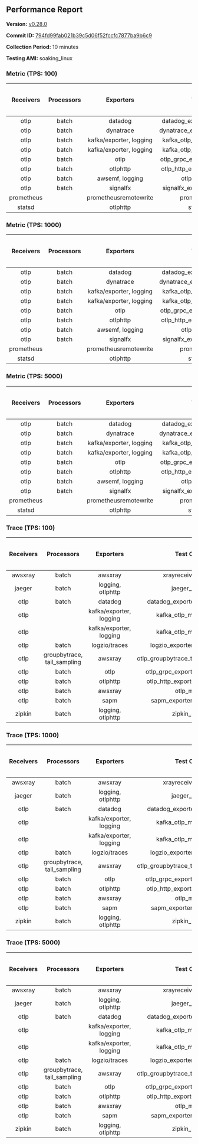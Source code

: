 ## Performance Report

**Version:** [v0.28.0](https://github.com/aws-observability/aws-otel-collector/releases/tag/v0.28.0)

**Commit ID:** [794fd99fab021b39c5d06f52fccfc7877ba9b6c9](https://github.com/aws-observability/aws-otel-collector/commit/794fd99fab021b39c5d06f52fccfc7877ba9b6c9)

**Collection Period:** 10 minutes

**Testing AMI:** soaking_linux


### Metric (TPS: 100)
| Receivers | Processors | Exporters | Test Case | Data Type | Instance Type | Avg CPU Usage (Percent) | Avg Memory Usage (Megabytes) | Max CPU Usage (Percent) | Max Memory Usage (Megabytes) |
|:---------:|:----------:|:---------:|:---------:|:---------:|:-------------:|:-----------------------:|:----------------------------:|:-----------------------:|:----------------------------:|
| otlp | batch | datadog | datadog_exporter_metric_mock | otlp | m5.2xlarge | 0.04 | 73.27 | 0.20 | 73.69 |
| otlp | batch | dynatrace | dynatrace_exporter_metric_mock | otlp | m5.2xlarge | 0.03 | 69.88 | 0.10 | 70.65 |
| otlp | batch | kafka/exporter, logging | kafka_otlp_metric_mock_2_8_1 | otlp | m5.2xlarge | 0.17 | 77.55 | 0.30 | 79.70 |
| otlp | batch | kafka/exporter, logging | kafka_otlp_metric_mock_3_2_0 | otlp | m5.2xlarge | 0.04 | 76.32 | 0.20 | 77.36 |
| otlp | batch | otlp | otlp_grpc_exporter_metric_mock | otlp | m5.2xlarge | 0.04 | 71.01 | 0.20 | 71.67 |
| otlp | batch | otlphttp | otlp_http_exporter_metric_mock | otlp | m5.2xlarge | 0.04 | 70.34 | 0.20 | 70.55 |
| otlp | batch | awsemf, logging | otlp_metric_mock | otlp | m5.2xlarge | 0.04 | 71.90 | 0.20 | 72.47 |
| otlp | batch | signalfx | signalfx_exporter_metric_mock | otlp | m5.2xlarge | 0.04 | 72.26 | 0.20 | 72.66 |
| prometheus |  | prometheusremotewrite | prometheus_mock | prometheus | m5.2xlarge | 0.09 | 87.78 | 0.30 | 88.97 |
| statsd |  | otlphttp | statsd_mock | statsd | m5.2xlarge | 0.01 | 72.40 | 0.10 | 72.93 |

### Metric (TPS: 1000)
| Receivers | Processors | Exporters | Test Case | Data Type | Instance Type | Avg CPU Usage (Percent) | Avg Memory Usage (Megabytes) | Max CPU Usage (Percent) | Max Memory Usage (Megabytes) |
|:---------:|:----------:|:---------:|:---------:|:---------:|:-------------:|:-----------------------:|:----------------------------:|:-----------------------:|:----------------------------:|
| otlp | batch | datadog | datadog_exporter_metric_mock | otlp | m5.2xlarge | 0.04 | 72.70 | 0.20 | 73.15 |
| otlp | batch | dynatrace | dynatrace_exporter_metric_mock | otlp | m5.2xlarge | 0.04 | 71.68 | 0.10 | 72.15 |
| otlp | batch | kafka/exporter, logging | kafka_otlp_metric_mock_2_8_1 | otlp | m5.2xlarge | 0.05 | 74.88 | 0.20 | 75.99 |
| otlp | batch | kafka/exporter, logging | kafka_otlp_metric_mock_3_2_0 | otlp | m5.2xlarge | 0.06 | 76.33 | 0.20 | 77.07 |
| otlp | batch | otlp | otlp_grpc_exporter_metric_mock | otlp | m5.2xlarge | 0.04 | 70.84 | 0.10 | 71.38 |
| otlp | batch | otlphttp | otlp_http_exporter_metric_mock | otlp | m5.2xlarge | 0.04 | 71.43 | 0.10 | 72.44 |
| otlp | batch | awsemf, logging | otlp_metric_mock | otlp | m5.2xlarge | 0.04 | 71.58 | 0.20 | 71.63 |
| otlp | batch | signalfx | signalfx_exporter_metric_mock | otlp | m5.2xlarge | 0.03 | 71.40 | 0.20 | 71.70 |
| prometheus |  | prometheusremotewrite | prometheus_mock | prometheus | m5.2xlarge | 1.01 | 113.23 | 1.70 | 118.85 |
| statsd |  | otlphttp | statsd_mock | statsd | m5.2xlarge | 0.01 | 70.22 | 0.10 | 70.79 |

### Metric (TPS: 5000)
| Receivers | Processors | Exporters | Test Case | Data Type | Instance Type | Avg CPU Usage (Percent) | Avg Memory Usage (Megabytes) | Max CPU Usage (Percent) | Max Memory Usage (Megabytes) |
|:---------:|:----------:|:---------:|:---------:|:---------:|:-------------:|:-----------------------:|:----------------------------:|:-----------------------:|:----------------------------:|
| otlp | batch | datadog | datadog_exporter_metric_mock | otlp | m5.2xlarge | 0.04 | 73.83 | 0.20 | 73.86 |
| otlp | batch | dynatrace | dynatrace_exporter_metric_mock | otlp | m5.2xlarge | 0.04 | 70.93 | 0.10 | 71.97 |
| otlp | batch | kafka/exporter, logging | kafka_otlp_metric_mock_2_8_1 | otlp | m5.2xlarge | 0.06 | 77.59 | 0.20 | 78.32 |
| otlp | batch | kafka/exporter, logging | kafka_otlp_metric_mock_3_2_0 | otlp | m5.2xlarge | 0.17 | 77.26 | 0.30 | 78.39 |
| otlp | batch | otlp | otlp_grpc_exporter_metric_mock | otlp | m5.2xlarge | 0.03 | 70.97 | 0.10 | 71.25 |
| otlp | batch | otlphttp | otlp_http_exporter_metric_mock | otlp | m5.2xlarge | 0.03 | 69.71 | 0.10 | 69.78 |
| otlp | batch | awsemf, logging | otlp_metric_mock | otlp | m5.2xlarge | 0.04 | 72.32 | 0.20 | 72.97 |
| otlp | batch | signalfx | signalfx_exporter_metric_mock | otlp | m5.2xlarge | 0.04 | 72.63 | 0.10 | 73.13 |
| prometheus |  | prometheusremotewrite | prometheus_mock | prometheus | m5.2xlarge | 5.77 | 246.82 | 9.80 | 268.99 |
| statsd |  | otlphttp | statsd_mock | statsd | m5.2xlarge | 0.01 | 70.96 | 0.10 | 71.00 |

### Trace (TPS: 100)
| Receivers | Processors | Exporters | Test Case | Data Type | Instance Type | Avg CPU Usage (Percent) | Avg Memory Usage (Megabytes) | Max CPU Usage (Percent) | Max Memory Usage (Megabytes) |
|:---------:|:----------:|:---------:|:---------:|:---------:|:-------------:|:-----------------------:|:----------------------------:|:-----------------------:|:----------------------------:|
| awsxray | batch | awsxray | xrayreceiver_mock | xray | m5.2xlarge | 3.62 | 87.74 | 3.80 | 89.18 |
| jaeger | batch | logging, otlphttp | jaeger_mock | jaeger | m5.2xlarge | 3.15 | 92.09 | 15.80 | 94.33 |
| otlp | batch | datadog | datadog_exporter_trace_mock | otlp | m5.2xlarge | 5.03 | 88.66 | 5.40 | 89.98 |
| otlp |  | kafka/exporter, logging | kafka_otlp_mock_2_8_1 | otlp | m5.2xlarge | 5.71 | 95.28 | 15.00 | 95.65 |
| otlp |  | kafka/exporter, logging | kafka_otlp_mock_3_2_0 | otlp | m5.2xlarge | 5.60 | 92.65 | 6.00 | 93.11 |
| otlp | batch | logzio/traces | logzio_exporter_trace_mock | otlp | m5.2xlarge | 4.51 | 87.60 | 4.90 | 89.32 |
| otlp | groupbytrace, tail_sampling | awsxray | otlp_groupbytrace_tailsampling_mock | otlp | m5.2xlarge | 5.31 | 106.34 | 6.00 | 124.83 |
| otlp | batch | otlp | otlp_grpc_exporter_trace_mock | otlp | m5.2xlarge | 3.54 | 145.38 | 4.70 | 192.15 |
| otlp | batch | otlphttp | otlp_http_exporter_trace_mock | otlp | m5.2xlarge | 3.75 | 85.57 | 4.10 | 86.83 |
| otlp | batch | awsxray | otlp_mock | otlp | m5.2xlarge | 3.88 | 85.19 | 4.20 | 86.27 |
| otlp | batch | sapm | sapm_exporter_trace_mock | otlp | m5.2xlarge | 3.12 | 97.81 | 3.40 | 97.95 |
| zipkin | batch | logging, otlphttp | zipkin_mock | zipkin | m5.2xlarge | 4.97 | 90.92 | 17.40 | 93.82 |

### Trace (TPS: 1000)
| Receivers | Processors | Exporters | Test Case | Data Type | Instance Type | Avg CPU Usage (Percent) | Avg Memory Usage (Megabytes) | Max CPU Usage (Percent) | Max Memory Usage (Megabytes) |
|:---------:|:----------:|:---------:|:---------:|:---------:|:-------------:|:-----------------------:|:----------------------------:|:-----------------------:|:----------------------------:|
| awsxray | batch | awsxray | xrayreceiver_mock | xray | m5.2xlarge | 18.91 | 89.55 | 19.70 | 91.60 |
| jaeger | batch | logging, otlphttp | jaeger_mock | jaeger | m5.2xlarge | 25.48 | 159.67 | 45.10 | 195.51 |
| otlp | batch | datadog | datadog_exporter_trace_mock | otlp | m5.2xlarge | 29.42 | 95.15 | 31.30 | 97.14 |
| otlp |  | kafka/exporter, logging | kafka_otlp_mock_2_8_1 | otlp | m5.2xlarge | 48.19 | 91.60 | 56.40 | 92.71 |
| otlp |  | kafka/exporter, logging | kafka_otlp_mock_3_2_0 | otlp | m5.2xlarge | 51.39 | 95.97 | 79.30 | 99.94 |
| otlp | batch | logzio/traces | logzio_exporter_trace_mock | otlp | m5.2xlarge | 26.72 | 87.62 | 28.50 | 89.07 |
| otlp | groupbytrace, tail_sampling | awsxray | otlp_groupbytrace_tailsampling_mock | otlp | m5.2xlarge | 48.32 | 143.06 | 51.70 | 145.55 |
| otlp | batch | otlp | otlp_grpc_exporter_trace_mock | otlp | m5.2xlarge | 28.48 | 715.59 | 39.40 | 1258.13 |
| otlp | batch | otlphttp | otlp_http_exporter_trace_mock | otlp | m5.2xlarge | 24.06 | 86.84 | 25.90 | 88.75 |
| otlp | batch | awsxray | otlp_mock | otlp | m5.2xlarge | 27.49 | 88.21 | 27.90 | 89.88 |
| otlp | batch | sapm | sapm_exporter_trace_mock | otlp | m5.2xlarge | 26.20 | 100.40 | 28.00 | 101.13 |
| zipkin | batch | logging, otlphttp | zipkin_mock | zipkin | m5.2xlarge | 34.05 | 277.96 | 46.70 | 419.37 |

### Trace (TPS: 5000)
| Receivers | Processors | Exporters | Test Case | Data Type | Instance Type | Avg CPU Usage (Percent) | Avg Memory Usage (Megabytes) | Max CPU Usage (Percent) | Max Memory Usage (Megabytes) |
|:---------:|:----------:|:---------:|:---------:|:---------:|:-------------:|:-----------------------:|:----------------------------:|:-----------------------:|:----------------------------:|
| awsxray | batch | awsxray | xrayreceiver_mock | xray | m5.2xlarge | 26.49 | 100.88 | 29.00 | 107.55 |
| jaeger | batch | logging, otlphttp | jaeger_mock | jaeger | m5.2xlarge | 25.14 | 182.51 | 40.20 | 216.56 |
| otlp | batch | datadog | datadog_exporter_trace_mock | otlp | m5.2xlarge | 106.14 | 99.70 | 112.30 | 109.10 |
| otlp |  | kafka/exporter, logging | kafka_otlp_mock_2_8_1 | otlp | m5.2xlarge | 146.47 | 2583.97 | 226.84 | 4949.25 |
| otlp |  | kafka/exporter, logging | kafka_otlp_mock_3_2_0 | otlp | m5.2xlarge | 142.39 | 2965.83 | 216.29 | 5768.24 |
| otlp | batch | logzio/traces | logzio_exporter_trace_mock | otlp | m5.2xlarge | 100.72 | 92.13 | 109.41 | 94.83 |
| otlp | groupbytrace, tail_sampling | awsxray | otlp_groupbytrace_tailsampling_mock | otlp | m5.2xlarge | 181.87 | 190.67 | 189.19 | 195.48 |
| otlp | batch | otlp | otlp_grpc_exporter_trace_mock | otlp | m5.2xlarge | 94.92 | 3253.11 | 150.10 | 5603.22 |
| otlp | batch | otlphttp | otlp_http_exporter_trace_mock | otlp | m5.2xlarge | 96.63 | 89.58 | 104.69 | 91.28 |
| otlp | batch | awsxray | otlp_mock | otlp | m5.2xlarge | 111.21 | 17348.20 | 361.98 | 30034.88 |
| otlp | batch | sapm | sapm_exporter_trace_mock | otlp | m5.2xlarge | 85.25 | 102.23 | 92.00 | 103.55 |
| zipkin | batch | logging, otlphttp | zipkin_mock | zipkin | m5.2xlarge | 32.52 | 379.14 | 50.20 | 512.40 |
